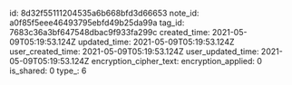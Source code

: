 id: 8d32f55111204535a6b668bfd3d66653
note_id: a0f85f5eee46493795ebfd49b25da99a
tag_id: 7683c36a3bf647548dbac9f933fa299c
created_time: 2021-05-09T05:19:53.124Z
updated_time: 2021-05-09T05:19:53.124Z
user_created_time: 2021-05-09T05:19:53.124Z
user_updated_time: 2021-05-09T05:19:53.124Z
encryption_cipher_text: 
encryption_applied: 0
is_shared: 0
type_: 6
